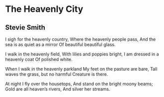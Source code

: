 # The Heavenly City
## Stevie Smith
I sigh for the heavenly country,
Where the heavenly people pass,
And the sea is as quiet as a mirror
Of beautiful beautiful glass.

I walk in the heavenly field,
With lilies and poppies bright,
I am dressed in a heavenly coat
Of polished white.

When I walk in the heavenly parkland
My feet on the pasture are bare,
Tall waves the grass, but no harmful
Creature is there.

At night I fly over the housetops,
And stand on the bright moony beams;
Gold are all heaven’s rivers,
And silver her streams.